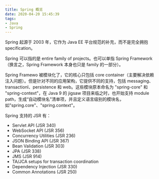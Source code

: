 ```yaml
---
title: Spring 概览
date: 2020-04-20 15:45:39
tags:
- Java
- Spring
---
```

Spring 起源于 2003 年，它作为 Java EE 平台规范的补充，而不是完全拥抱 specification。

Spring 可以指的是 entire family of projects。也可以单指 Spring Framework（换言之，Spring Framework 本身也只是 family 的一部分）。

Spring Framewo 被模块化了，它的核心只包括 core container（主要解决依赖注入问题）。但是针对不同的应用架构，它提供不同的支持，包括 messaging、transactionl、persistence 和 web。这些模块原本命名为 "spring-core" 和 "spring-context"，在 Java 9 的 jigsaw 项目来临之时，也开始支持 module path，生成“自动模块名”清单项，并且定义语言级别的模块名，如"spring.core"、"spring.context"。

Spring 支持的 JSR 有：

 - Servlet API (JSR 340)
 - WebSocket API (JSR 356)
 - Concurrency Utilities (JSR 236)
 - JSON Binding API (JSR 367)
 - Bean Validation (JSR 303)
 - JPA (JSR 338)
 - JMS (JSR 914)
 - TA/JCA setups for transaction coordination
 - Dependency Injection (JSR 330)
 - Common Annotations (JSR 250)
